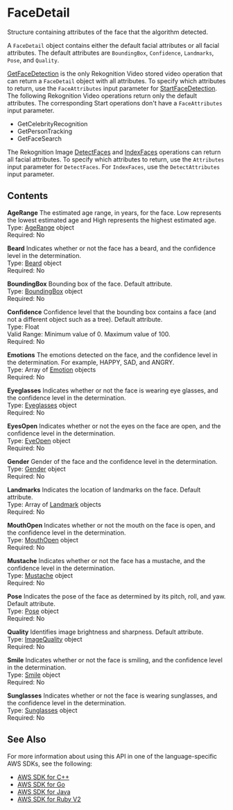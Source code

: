 # FaceDetail<a name="API_FaceDetail"></a>

Structure containing attributes of the face that the algorithm detected\.

A `FaceDetail` object contains either the default facial attributes or all facial attributes\. The default attributes are `BoundingBox`, `Confidence`, `Landmarks`, `Pose`, and `Quality`\.

 [GetFaceDetection](API_GetFaceDetection.md) is the only Rekognition Video stored video operation that can return a `FaceDetail` object with all attributes\. To specify which attributes to return, use the `FaceAttributes` input parameter for [StartFaceDetection](API_StartFaceDetection.md)\. The following Rekognition Video operations return only the default attributes\. The corresponding Start operations don't have a `FaceAttributes` input parameter\.
+ GetCelebrityRecognition
+ GetPersonTracking
+ GetFaceSearch

The Rekognition Image [DetectFaces](API_DetectFaces.md) and [IndexFaces](API_IndexFaces.md) operations can return all facial attributes\. To specify which attributes to return, use the `Attributes` input parameter for `DetectFaces`\. For `IndexFaces`, use the `DetectAttributes` input parameter\.

## Contents<a name="API_FaceDetail_Contents"></a>

 **AgeRange**   <a name="rekognition-Type-FaceDetail-AgeRange"></a>
The estimated age range, in years, for the face\. Low represents the lowest estimated age and High represents the highest estimated age\.  
Type: [AgeRange](API_AgeRange.md) object  
Required: No

 **Beard**   <a name="rekognition-Type-FaceDetail-Beard"></a>
Indicates whether or not the face has a beard, and the confidence level in the determination\.  
Type: [Beard](API_Beard.md) object  
Required: No

 **BoundingBox**   <a name="rekognition-Type-FaceDetail-BoundingBox"></a>
Bounding box of the face\. Default attribute\.  
Type: [BoundingBox](API_BoundingBox.md) object  
Required: No

 **Confidence**   <a name="rekognition-Type-FaceDetail-Confidence"></a>
Confidence level that the bounding box contains a face \(and not a different object such as a tree\)\. Default attribute\.  
Type: Float  
Valid Range: Minimum value of 0\. Maximum value of 100\.  
Required: No

 **Emotions**   <a name="rekognition-Type-FaceDetail-Emotions"></a>
The emotions detected on the face, and the confidence level in the determination\. For example, HAPPY, SAD, and ANGRY\.   
Type: Array of [Emotion](API_Emotion.md) objects  
Required: No

 **Eyeglasses**   <a name="rekognition-Type-FaceDetail-Eyeglasses"></a>
Indicates whether or not the face is wearing eye glasses, and the confidence level in the determination\.  
Type: [Eyeglasses](API_Eyeglasses.md) object  
Required: No

 **EyesOpen**   <a name="rekognition-Type-FaceDetail-EyesOpen"></a>
Indicates whether or not the eyes on the face are open, and the confidence level in the determination\.  
Type: [EyeOpen](API_EyeOpen.md) object  
Required: No

 **Gender**   <a name="rekognition-Type-FaceDetail-Gender"></a>
Gender of the face and the confidence level in the determination\.  
Type: [Gender](API_Gender.md) object  
Required: No

 **Landmarks**   <a name="rekognition-Type-FaceDetail-Landmarks"></a>
Indicates the location of landmarks on the face\. Default attribute\.  
Type: Array of [Landmark](API_Landmark.md) objects  
Required: No

 **MouthOpen**   <a name="rekognition-Type-FaceDetail-MouthOpen"></a>
Indicates whether or not the mouth on the face is open, and the confidence level in the determination\.  
Type: [MouthOpen](API_MouthOpen.md) object  
Required: No

 **Mustache**   <a name="rekognition-Type-FaceDetail-Mustache"></a>
Indicates whether or not the face has a mustache, and the confidence level in the determination\.  
Type: [Mustache](API_Mustache.md) object  
Required: No

 **Pose**   <a name="rekognition-Type-FaceDetail-Pose"></a>
Indicates the pose of the face as determined by its pitch, roll, and yaw\. Default attribute\.  
Type: [Pose](API_Pose.md) object  
Required: No

 **Quality**   <a name="rekognition-Type-FaceDetail-Quality"></a>
Identifies image brightness and sharpness\. Default attribute\.  
Type: [ImageQuality](API_ImageQuality.md) object  
Required: No

 **Smile**   <a name="rekognition-Type-FaceDetail-Smile"></a>
Indicates whether or not the face is smiling, and the confidence level in the determination\.  
Type: [Smile](API_Smile.md) object  
Required: No

 **Sunglasses**   <a name="rekognition-Type-FaceDetail-Sunglasses"></a>
Indicates whether or not the face is wearing sunglasses, and the confidence level in the determination\.  
Type: [Sunglasses](API_Sunglasses.md) object  
Required: No

## See Also<a name="API_FaceDetail_SeeAlso"></a>

For more information about using this API in one of the language\-specific AWS SDKs, see the following:
+  [AWS SDK for C\+\+](https://docs.aws.amazon.com/goto/SdkForCpp/rekognition-2016-06-27/FaceDetail) 
+  [AWS SDK for Go](https://docs.aws.amazon.com/goto/SdkForGoV1/rekognition-2016-06-27/FaceDetail) 
+  [AWS SDK for Java](https://docs.aws.amazon.com/goto/SdkForJava/rekognition-2016-06-27/FaceDetail) 
+  [AWS SDK for Ruby V2](https://docs.aws.amazon.com/goto/SdkForRubyV2/rekognition-2016-06-27/FaceDetail) 